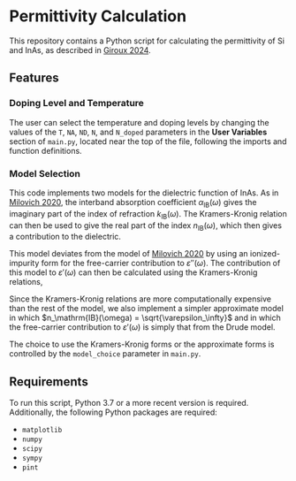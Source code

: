# Permittivity Calculation


This repository contains a Python script for calculating the permittivity of Si and InAs, as described in [Giroux 2024](
https://doi.org/10.48550/arXiv.2412.10217).


## Features


### Doping Level and Temperature
The user can select the temperature and doping levels by changing the values of the `T`, `NA`, `ND`, `N`, and `N_doped` parameters in the **User Variables** section of `main.py`, located near the top of the file, following the imports and function definitions.

### Model Selection
This code implements two models for the dielectric function of InAs. As in [Milovich 2020](https://doi.org/10.1117/1.JPE.10.025503), the interband absorption coefficient $\alpha_\mathrm{IB}(\omega)$  gives the imaginary part of the index of refraction $k_\mathrm{IB}(\omega)$. The Kramers-Kronig relation can then be used to give the real part of the index $n_\mathrm{IB}(\omega)$, which then gives a contribution to the dielectric. 

This model deviates from the model of [Milovich 2020](https://doi.org/10.1117/1.JPE.10.025503) by using an ionized-impurity form for the free-carrier contribution to $\varepsilon''(\omega)$. The contribution of this model to $\varepsilon'(\omega)$ can then be calculated using the Kramers-Kronig relations,

Since the Kramers-Kronig relations are more computationally expensive than the rest of the model, we also implement a simpler approximate model in which $n_\mathrm{IB}(\omega) = \sqrt{\varepsilon_\infty}$ and in which the free-carrier contribution to $\varepsilon'(\omega)$ is simply that from the Drude model.

The choice to use the Kramers-Kronig forms or the approximate forms is controlled by the `model_choice` parameter in `main.py`.


## Requirements

To run this script, Python 3.7 or a more recent version is required. Additionally, the following Python packages are required:

- `matplotlib`
- `numpy`
- `scipy`
- `sympy`
- `pint`